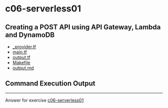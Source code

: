 # c06-serverless01

## Creating a POST API using API Gateway, Lambda and DynamoDB

- [_provider.tf](_provider.tf)
- [main.tf](main.tf)
- [output.tf](output.tf)
- [Makefile](Makefile)
- [output.md](output.md)

## Command Execution Output

<!-- Don't change anything below this point-->
<!-- Before commiting, remove both commented lines--> 
***
Answer for exercise [c06-serverless01](https://github.com/devopsacademyau/academy/blob/cdbf8008dd42eacd5aa6f43f66b152e8f91d0e78/classes/06class/exercises/c06-serverless01/README.md)
